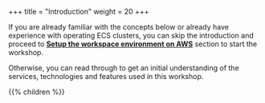 +++
title = "Introduction"
weight = 20
+++


If you are already familiar with the concepts below or already have experience with operating ECS clusters, you can skip the introduction and proceed to [**Setup the workspace environment on AWS**](/ecs-spot-capacity-providers/workshopsetup.html) section to start the workshop.

Otherwise, you can read through to get an initial understanding of the services, technologies and features used in this workshop.


{{% children  %}}

